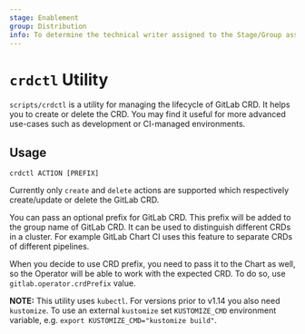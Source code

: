 ```yaml
---
stage: Enablement
group: Distribution
info: To determine the technical writer assigned to the Stage/Group associated with this page, see https://about.gitlab.com/handbook/engineering/ux/technical-writing/#designated-technical-writers
---
```


# `crdctl` Utility

`scripts/crdctl` is a utility for managing the lifecycle of GitLab CRD. It helps you to create or delete the CRD.
You may find it useful for more advanced use-cases such as development or CI-managed environments.

## Usage

```shell
crdctl ACTION [PREFIX]
```

Currently only `create` and `delete` actions are supported which respectively create/update or delete the GitLab CRD.

You can pass an optional prefix for GitLab CRD. This prefix will be added to the group name of GitLab CRD. It can be
used to distinguish different CRDs in a cluster. For example GitLab Chart CI uses this feature to separate CRDs of
different pipelines.

When you decide to use CRD prefix, you need to pass it to the Chart as well, so the Operator will be able to work with
the expected CRD. To do so, use `gitlab.operator.crdPrefix` value.

**NOTE:** This utility uses `kubectl`. For versions prior to v1.14 you also need `kustomize`. To use an external
`kustomize` set `KUSTOMIZE_CMD` environment variable, e.g. `export KUSTOMIZE_CMD="kustomize build"`.
